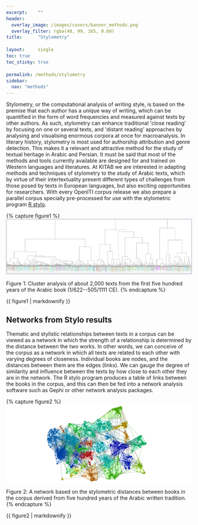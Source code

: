 ```yaml
---
excerpt:	""
header:
  overlay_image: /images/covers/banner_methods.png
  overlay_filter: rgba(40, 99, 165, 0.60)
title:		"Stylometry"

layout:		single
toc: true
toc_sticky: true

permalink: /methods/stylometry
sidebar:
  nav: "methods"
---
```

Stylometry, or the computational analysis of writing style, is based on the premise that each author has a unique way of writing, which can be quantified in the form of word frequencies and measured against texts by other authors. As such, stylometry can enhance traditional 'close reading' by focusing on one or several texts, and 'distant reading' approaches by analysing and visualising enormous corpora at once for macroanalysis. In literary history, stylometry is most used for authorship attribution and genre detection. This makes it a relevant and attractive method for the study of textual heritage in Arabic and Persian. It must be said that most of the methods and tools currently available are designed for and trained on Western languages and literatures. At KITAB we are interested in adapting methods and techniques of stylometry to the study of Arabic texts, which by virtue of their intertextuality present different types of challenges from those posed by texts in European languages, but also exciting opportunities for researchers. With every OpenITI corpus release we also prepare a parallel corpus specially pre-processed for use with the stylometric program [R stylo](https://cran.r-project.org/web/packages/stylo/index.html).

{% capture figure1 %}
[![A dentrogram produced through R stylo](/images/methods/Stylometry-tree.png)](/images/methods/Stylometry-tree.png)

Figure 1: Cluster analysis of about 2,000 texts from the first five hundred years of the Arabic book (1/622--505/1111 CE).
{% endcapture %}

<div class="notice--primary">
{{ figure1 | markdownify }}
</div>

## Networks from Stylo results

Thematic and stylistic relationships between texts in a corpus can be viewed as a network in which the strength of a relationship is determined by the distance between the two works. In other words, we can conceive of the corpus as a network in which all texts are related to each other with varying degrees of closeness. Individual books are nodes, and the distances between them are the edges (links). We can gauge the degree of similarity and influence between the texts by how close to each other they are in the network. The R stylo program produces a table of links between the books in the corpus, and this can then be fed into a network analysis software such as Gephi or other network analysis packages.

{% capture figure2 %}
[![A network produced using data from R stylo](/images/methods/network-from-stylo.svg)](/images/methods/network-from-stylo.svg)

Figure 2: A network based on the stylometric distances between books in the corpus derived from five hundred years of the Arabic written tradition.
{% endcapture %}

<div class="notice--primary">
{{ figure2 | markdownify }}
</div>